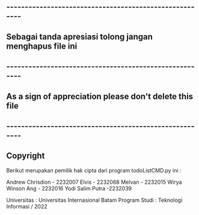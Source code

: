 ## -------------------------------------------------------

## Sebagai tanda apresiasi tolong jangan menghapus file ini

## -------------------------------------------------------

## As a sign of appreciation please don't delete this file

## -------------------------------------------------------

## Copyright

Berikut merupakan pemilik hak cipta dari program todoListCMD.py ini :

Andrew Chrisdion - 2232007
Elvis - 2232068
Melvan - 2232015
Wirya Winson Ang - 2232016
Yodi Salim Putra -2232039

Universitas : Universitas Internasional Batam
Program Studi : Teknologi Informasi / 2022
